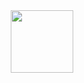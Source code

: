 <div id="header" align="center">
  <img src="https://media4.giphy.com/media/h0Cq1ClzO3UpupFPjP/giphy.gif" width="100"/>
</div>
